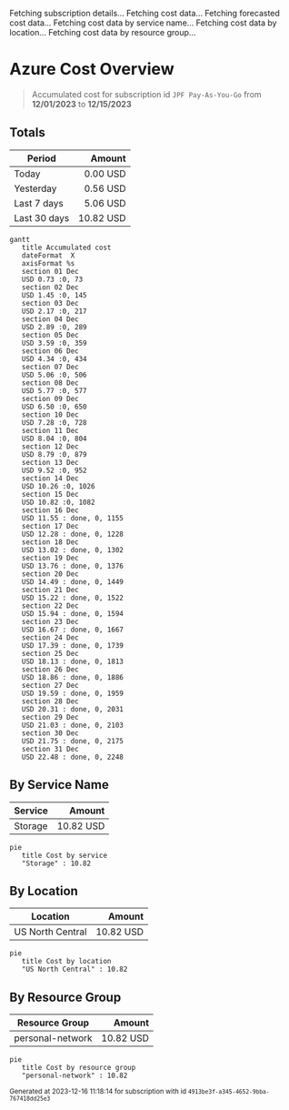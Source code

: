 Fetching subscription details...
Fetching cost data...
Fetching forecasted cost data...
Fetching cost data by service name...
Fetching cost data by location...
Fetching cost data by resource group...
# Azure Cost Overview

> Accumulated cost for subscription id `JPF Pay-As-You-Go` from **12/01/2023** to **12/15/2023**

## Totals

|Period|Amount|
|---|---:|
|Today|0.00 USD|
|Yesterday|0.56 USD|
|Last 7 days|5.06 USD|
|Last 30 days|10.82 USD|

```mermaid
gantt
   title Accumulated cost
   dateFormat  X
   axisFormat %s
   section 01 Dec
   USD 0.73 :0, 73
   section 02 Dec
   USD 1.45 :0, 145
   section 03 Dec
   USD 2.17 :0, 217
   section 04 Dec
   USD 2.89 :0, 289
   section 05 Dec
   USD 3.59 :0, 359
   section 06 Dec
   USD 4.34 :0, 434
   section 07 Dec
   USD 5.06 :0, 506
   section 08 Dec
   USD 5.77 :0, 577
   section 09 Dec
   USD 6.50 :0, 650
   section 10 Dec
   USD 7.28 :0, 728
   section 11 Dec
   USD 8.04 :0, 804
   section 12 Dec
   USD 8.79 :0, 879
   section 13 Dec
   USD 9.52 :0, 952
   section 14 Dec
   USD 10.26 :0, 1026
   section 15 Dec
   USD 10.82 :0, 1082
   section 16 Dec
   USD 11.55 : done, 0, 1155
   section 17 Dec
   USD 12.28 : done, 0, 1228
   section 18 Dec
   USD 13.02 : done, 0, 1302
   section 19 Dec
   USD 13.76 : done, 0, 1376
   section 20 Dec
   USD 14.49 : done, 0, 1449
   section 21 Dec
   USD 15.22 : done, 0, 1522
   section 22 Dec
   USD 15.94 : done, 0, 1594
   section 23 Dec
   USD 16.67 : done, 0, 1667
   section 24 Dec
   USD 17.39 : done, 0, 1739
   section 25 Dec
   USD 18.13 : done, 0, 1813
   section 26 Dec
   USD 18.86 : done, 0, 1886
   section 27 Dec
   USD 19.59 : done, 0, 1959
   section 28 Dec
   USD 20.31 : done, 0, 2031
   section 29 Dec
   USD 21.03 : done, 0, 2103
   section 30 Dec
   USD 21.75 : done, 0, 2175
   section 31 Dec
   USD 22.48 : done, 0, 2248
```

## By Service Name

|Service|Amount|
|---|---:|
|Storage|10.82 USD|

```mermaid
pie
   title Cost by service
   "Storage" : 10.82
```

## By Location

|Location|Amount|
|---|---:|
|US North Central|10.82 USD|

```mermaid
pie
   title Cost by location
   "US North Central" : 10.82
```

## By Resource Group

|Resource Group|Amount|
|---|---:|
|personal-network|10.82 USD|

```mermaid
pie
   title Cost by resource group
   "personal-network" : 10.82
```

<sup>Generated at 2023-12-16 11:18:14 for subscription with id `4913be3f-a345-4652-9bba-767418dd25e3`</sup>
